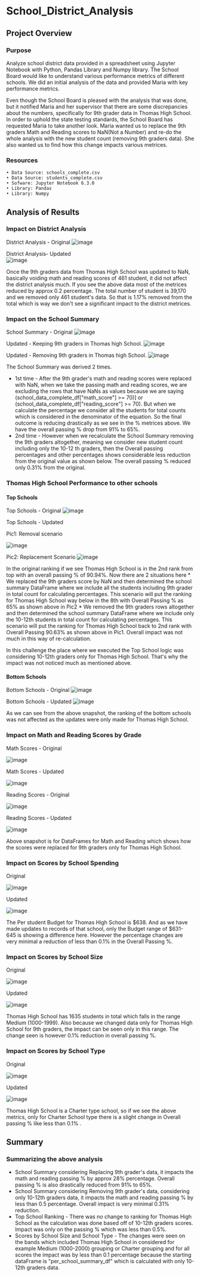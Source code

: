 # School_District_Analysis

## Project Overview
### Purpose

Analyze school district data provided in a spreadsheet using Jupyter Notebook with Python, Pandas Library and Numpy library.
The School Board would like to understand various performance metrics of different schools. We did an initial analysis of the data and provided Maria with key performance metrics.

Even though the School Board is pleased with the analysis that was done, but it notified Maria and her supervisor that there are some discrepancies about the numbers, specifically for 9th grader data in Thomas High School.  In order to uphold the state testing standards, the School Board has requested Maria to take another look. Maria wanted us to replace the 9th graders Math and Reading scores to NaN(Not a Number) and re-do the whole analysis with the new student count (removing 9th graders data). She also wanted us to find how this change impacts various metrices.

### Resources
	• Data Source: schools_complete.csv
	• Data Source: students_complete.csv
	• Sofware: Jupyter Notebook 6.3.0
	• Library: Pandas
	• Library: Numpy
	
	
## Analysis of Results

### Impact on District Analysis

District Analysis - Original 
![image](https://user-images.githubusercontent.com/3753839/165873945-d4ac9c73-8ec6-44a6-8ead-ad31631d8cf7.png)


District Analysis- Updated  
![image](https://user-images.githubusercontent.com/3753839/165873952-7e37163b-bb82-425a-9e6a-8bac47431dbe.png)



Once the 9th graders data from Thomas High School was updated to NaN, basically voiding math and reading scores of 461 student, it did not affect the district analysis much. If you see the above data most of the metrices reduced by approx 0.2 percentage. The total number of student is 39,170 and we removed only 461 student's data. So that is 1.17% removed from the total which is way we don't see a significant impact to the district metrices.


### Impact on the School Summary 

School Summary - Original
![image](https://user-images.githubusercontent.com/3753839/165874156-3f3d82ef-a8da-462b-8c95-a086d319bccf.png)

Updated - Keeping 9th graders in Thomas high School.
![image](https://user-images.githubusercontent.com/3753839/165874176-b3d2018d-29ee-47b3-ab19-d76b6e6e6717.png)


Updated - Removing 9th graders in Thomas high School.
![image](https://user-images.githubusercontent.com/3753839/165874188-66c86e98-0c0b-49d6-bcf4-242ac463812b.png)



The School Summary was derived 2 times.
* 1st time  - After the 9th grader's math and reading scores were replaced with NaN, when we take the passing math and reading scores, we are excluding the rows that have NaNs as values because we are saying 
(school_data_complete_df["math_score"] >= 70)] or (school_data_complete_df["reading_score"] >= 70). But when we calculate the percentage we consider all the students for total counts which is considered in the denominator of the equation. So the final outcome is reducing drastically as we see in the % metrices above. We have the overall passing % drop from 91% to 65%.
* 2nd time  - However when we recalculate the School Summary removing the 9th graders altogether, meaning we consider new student count including only the 10-12 th graders, then the Overall passing percentages and other percentages shows considerable less reduction from the original value as shown below. The overall passing % reduced only 0.31% from the original.




### Thomas High School Performance to other schools

#### Top Schools

Top Schools - Original 
![image](https://user-images.githubusercontent.com/3753839/165874291-737a322a-ba68-4497-b346-7ac820c07d6c.png)


Top Schools - Updated 

Pic1: Removal scenario

![image](https://user-images.githubusercontent.com/3753839/165874305-65dc8e7d-ac48-40df-b09c-6be81d481398.png)



Pic2: Replacement Scenario
![image](https://user-images.githubusercontent.com/3753839/165875402-0294a3da-475d-4988-889f-28d1c682b993.png)


In the original ranking if we see Thomas High School is in the 2nd rank from top with an overall passing % of 90.94%.
Now there are 2 situations here
		* We replaced the 9th graders score by NaN and then determined the school summary DataFrame where we include all the students including 9th grader in total count for calculating percentages. This scenario will put the ranking for Thomas High School way below in the 8th with Overall Passing % as 65% as shown above in Pic2
		* We removed the 9th graders rows altogether and then determined the school summary DataFrame where we include only the 10-12th students  in total count for calculating percentages. This scenario will put the ranking for Thomas High School back to 2nd rank with Overall Passing 90.63% as shown above in Pic1. Overall impact was not much in this way of re-calculation.

In this challenge the place where we executed the Top School logic was considering 10-12th graders only for Thomas High School. That's why the impact was not noticed much as mentioned above. 
	

#### Bottom Schools

Bottom Schools - Original 
![image](https://user-images.githubusercontent.com/3753839/165875549-600b7ac4-2c4c-48a7-8568-7bb2174922ad.png)



Bottom Schools - Updated 
![image](https://user-images.githubusercontent.com/3753839/165875562-7fb6a76b-2289-4be3-934d-1093af110e72.png)



As we can see from the above snapshot, the ranking of the bottom schools was not affected as the updates were only made for Thomas High School.



### Impact on Math and Reading Scores by Grade

Math Scores - Original                                                                                                                                              

![image](https://user-images.githubusercontent.com/3753839/165874606-b5694b99-291a-4b91-89f0-c86dd3cf6d04.png)   


Math Scores - Updated

![image](https://user-images.githubusercontent.com/3753839/165874610-9956e7dc-391f-4ad6-b483-1a1d5a4420d5.png)




Reading Scores - Original

![image](https://user-images.githubusercontent.com/3753839/165874623-baf5f5de-2792-4e62-8549-004a2b6522b3.png)


Reading Scores - Updated

![image](https://user-images.githubusercontent.com/3753839/165874632-9db9a752-3f71-4727-8d2f-c55356d210cb.png)

	
Above snapshot is for DataFrames for Math and Reading which shows how the scores were replaced for 9th graders only for Thomas High School.



### Impact on Scores by School Spending

Original

![image](https://user-images.githubusercontent.com/3753839/165874661-df6a3269-5850-4745-926c-d7eb9ce27dce.png)


Updated

![image](https://user-images.githubusercontent.com/3753839/165874673-1eb93344-4286-4bd9-86a5-a339c1b54967.png)


The Per student Budget for Thomas High School is $638. And as we have made updates to records of that school, only the Budget range of $631- 645 is showing a difference here. However the percentage changes are very minimal a reduction of less than 0.1% in the Overall Passing %.


### Impact on Scores by School Size

Original

![image](https://user-images.githubusercontent.com/3753839/165875821-dc48cb08-c8e3-4583-aa72-0f8ef18c7373.png)


Updated

![image](https://user-images.githubusercontent.com/3753839/165875837-667a88ad-e8da-4515-be92-4771523ca108.png)


	
Thomas High School has 1635 students in total which falls in the range Medium (1000-1999). Also because we changed data only for Thomas High School for 9th graders, the impact can be seen only in this range. The change seen is however 0.1% reduction in overall passing %.


### Impact on Scores by School Type

Original

![image](https://user-images.githubusercontent.com/3753839/165876036-a99838a9-4513-4ffb-989e-9e28c73295cf.png)



Updated

![image](https://user-images.githubusercontent.com/3753839/165874763-9a5996e6-d0d6-4f58-9dfa-d89d09a5f40d.png)
	
Thomas High School is a Charter type school, so if we see the above metrics, only for Charter School type there is a slight change in Overall passing % like less than 0.1% .  



## Summary
### Summarizing the above analysis  

* School Summary considering Replacing 9th grader's data, it impacts the math and reading passing % by approx 28% percentage. Overall passing % is also drastically reduced from 91% to 65%.
* School Summary considering Removing 9th grader's data, considering only 10-12th graders data, it impacts the math and reading passing % by less than 0.5 percentage. Overall impact is very minimal 0.31% reduction.
* Top School Ranking - There was no change to ranking for Thomas High School as the calculation was done based off of 10-12th graders scores. Impact was only on the passing % which was less than 0.5%.
* Scores by School Size and School Type  - The changes were seen on the bands which included Thomas High School in considered for example Medium (1000-2000) grouping or Charter grouping and for all scores the impact was by less than 0.1 percentage because the starting dataFrame is "per_school_summary_df" which is calculated with only 10-12th graders data.

